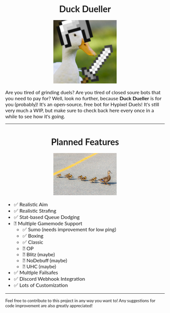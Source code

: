 <link rel="preconnect" href="https://fonts.googleapis.com">
<link rel="preconnect" href="https://fonts.gstatic.com" crossorigin>
<link href="https://fonts.googleapis.com/css2?family=Lato&display=swap" rel="stylesheet"> 
<div style="text-align: center; font-family: 'Lato', sans-serif;">  
    <h1>Duck Dueller</h1>  
    <img width="200" src="https://github.com/HumanDuck23/upload-stuff-here/blob/main/duck_dueller.png?raw=true" alt="Duck Dueller Image">  
</div>  

<div style="font-size: 12pt; margin-top: 15px; font-family: 'Lato', sans-serif;">  
Are you tired of grinding duels? Are you tired of closed soure bots that  
you need to pay for? Well, look no further, because <b>Duck Dueller</b>  
is for you (probably)! It's an open-source, free bot for Hypixel Duels!  
It's still very much a WIP, but make sure to check back here every once   
in a while to see how it's going.  
</div>
<hr>
<div style="text-align: center; font-family: 'Lato', sans-serif;">  
    <h1>Planned Features</h1>  
    <img width="200" src="https://github.com/HumanDuck23/upload-stuff-here/blob/main/duck_road.jpg?raw=true" alt="Duck Roadmap">  
</div>  
<div style="font-size: 12pt; font-family: 'Lato', sans-serif;">
	<ul>
		<li>✅ Realistic Aim</li>
		<li>✅ Realistic Strafing</li>
		<li>✅ Stat-based Queue Dodging</li>
		<li>
            🚧 Multiple Gamemode Support
            <ul>
                <li>✅ Sumo (needs improvement for low ping)</li>
                <li>✅ Boxing</li>
                <li>✅ Classic</li>
                <li>🚧 OP</li>
                <li>🛒 Blitz (maybe)</li>
                <li>🛒 NoDebuff (maybe)</li>
                <li>🛒 UHC (maybe)</li>
            </ul>
        </li>
		<li>✅ Multiple Failsafes</li>
		<li>✅ Discord Webhook Integration</li>
		<li>✅ Lots of Customization</li>
	</ul>
</div>
<hr>
<footer style="font-size:10pt; font-family: 'Lato', sans-serif;">
Feel free to contribute to this project in any way you want to! 
Any suggestions for code improvement are also greatly appreciated!
</footer>
